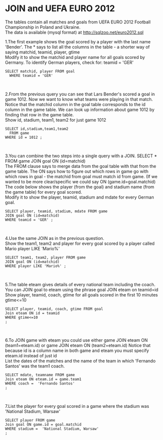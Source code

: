 # JOIN and UEFA EURO 2012
The tables contain all matches and goals from UEFA EURO 2012 Football Championship in Poland and Ukraine. </br>
The data is available (mysql format) at http://sqlzoo.net/euro2012.sql

1.The first example shows the goal scored by a player with the last name 'Bender'. The * says to list all the columns in the table - a shorter way of saying matchid, teamid, player, gtime </br>
Modify it to show the matchid and player name for all goals scored by Germany. To identify German players, check for: teamid = 'GER'
</br>

```
SELECT matchid, player FROM goal 
  WHERE teamid = 'GER'
```
</br>

2.From the previous query you can see that Lars Bender's scored a goal in game 1012. Now we want to know what teams were playing in that match.
Notice that the matchid column in the goal table corresponds to the id column in the game table. We can look up information about game 1012 by finding that row in the game table. </br>
Show id, stadium, team1, team2 for just game 1012

```
SELECT id,stadium,team1,team2
  FROM game
WHERE id = 1012 ;

```

</br>

3.You can combine the two steps into a single query with a JOIN.
SELECT *
  FROM game JOIN goal ON (id=matchid) </br>
The FROM clause says to merge data from the goal table with that from the game table. The ON says how to figure out which rows in game go with which rows in goal - the matchid from goal must match id from game. (If we wanted to be more clear/specific we could say
ON (game.id=goal.matchid)
The code below shows the player (from the goal) and stadium name (from the game table) for every goal scored.
</br>
Modify it to show the player, teamid, stadium and mdate for every German goal.

```
SELECT player, teamid, stadium, mdate FROM game 
JOIN goal ON (id=matchid)
WHERE teamid = 'GER' ;

```
</br>

4.Use the same JOIN as in the previous question. </br>
Show the team1, team2 and player for every goal scored by a player called Mario player LIKE 'Mario%'
```
SELECT team1, team2, player FROM game 
JOIN goal ON (id=matchid)
WHERE player LIKE 'Mario%' ;

```
</br>

5.The table eteam gives details of every national team including the coach. You can JOIN goal to eteam using the phrase goal JOIN eteam on teamid=id </br>
Show player, teamid, coach, gtime for all goals scored in the first 10 minutes gtime<=10
```
SELECT player, teamid, coach, gtime FROM goal 
Join eteam ON id = teamid
WHERE gtime<=10
;

```
</br>

6.To JOIN game with eteam you could use either
game JOIN eteam ON (team1=eteam.id) or game JOIN eteam ON (team2=eteam.id)
Notice that because id is a column name in both game and eteam you must specify eteam.id instead of just id </br>
List the dates of the matches and the name of the team in which 'Fernando Santos' was the team1 coach.
```
SELECT mdate, teamname FROM game
Join eteam ON eteam.id = game.team1
WHERE coach =  'Fernando Santos'
;
```
</br>

7.List the player for every goal scored in a game where the stadium was 'National Stadium, Warsaw'
```
SELECT player FROM game
Join goal ON game.id = goal.matchid
WHERE stadium =  'National Stadium, Warsaw'
;
```


</br>

```

```


</br>


```

```


</br>


```

```


</br>

```

```



</br>


```

```


</br>

```

```

